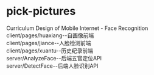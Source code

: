 # pick-pictures
Curriculum Design of Mobile Internet - Face Recognition                                                                                   
client/pages/huaxiang--自画像前端                                                                                                          
client/pages/jiance--人脸检测前端                                                                                                           
client/pages/xuantu--历史纪录前端                                                                                                           
server/AnalyzeFace--后端五官定位API                                                                                                         
server/DetectFace--后端人脸识别API
